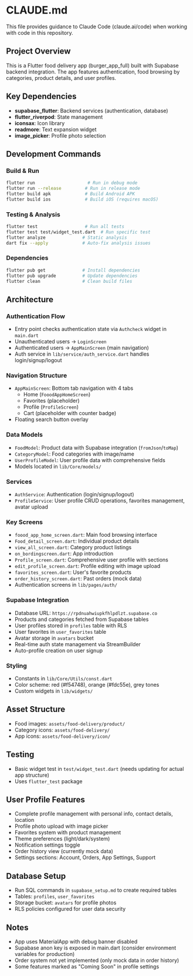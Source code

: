 # CLAUDE.md

This file provides guidance to Claude Code (claude.ai/code) when working with code in this repository.

## Project Overview

This is a Flutter food delivery app (burger_app_full) built with Supabase backend integration. The app features authentication, food browsing by categories, product details, and user profiles.

## Key Dependencies

- **supabase_flutter**: Backend services (authentication, database)
- **flutter_riverpod**: State management
- **iconsax**: Icon library
- **readmore**: Text expansion widget
- **image_picker**: Profile photo selection

## Development Commands

### Build & Run
```bash
flutter run                    # Run in debug mode
flutter run --release         # Run in release mode
flutter build apk             # Build Android APK
flutter build ios             # Build iOS (requires macOS)
```

### Testing & Analysis
```bash
flutter test                  # Run all tests
flutter test test/widget_test.dart  # Run specific test
flutter analyze              # Static analysis
dart fix --apply             # Auto-fix analysis issues
```

### Dependencies
```bash
flutter pub get              # Install dependencies
flutter pub upgrade          # Update dependencies
flutter clean                # Clean build files
```

## Architecture

### Authentication Flow
- Entry point checks authentication state via `Authcheck` widget in `main.dart`
- Unauthenticated users → `LoginScreen`
- Authenticated users → `AppMainScreen` (main navigation)
- Auth service in `lib/service/auth_service.dart` handles login/signup/logout

### Navigation Structure
- `AppMainScreen`: Bottom tab navigation with 4 tabs
  - Home (`FooodAppHomeScreen`)
  - Favorites (placeholder)
  - Profile (`ProfileScreen`) 
  - Cart (placeholder with counter badge)
- Floating search button overlay

### Data Models
- `FoodModel`: Product data with Supabase integration (`fromJson`/`toMap`)
- `CategoryModel`: Food categories with image/name
- `UserProfileModel`: User profile data with comprehensive fields
- Models located in `lib/Core/models/`

### Services
- `AuthService`: Authentication (login/signup/logout)
- `ProfileService`: User profile CRUD operations, favorites management, avatar upload

### Key Screens
- `foood_app_home_screen.dart`: Main food browsing interface
- `Food_detail_screen.dart`: Individual product details
- `view_all_screen.dart`: Category product listings
- `on_bordingscreen.dart`: App introduction
- `Profile_screen.dart`: Comprehensive user profile with sections
- `edit_profile_screen.dart`: Profile editing with image upload
- `favorites_screen.dart`: User's favorite products
- `order_history_screen.dart`: Past orders (mock data)
- Authentication screens in `lib/pages/auth/`

### Supabase Integration
- Database URL: `https://rpdnuahwiupkfhlpdlzt.supabase.co`
- Products and categories fetched from Supabase tables
- User profiles stored in `profiles` table with RLS
- User favorites in `user_favorites` table
- Avatar storage in `avatars` bucket
- Real-time auth state management via StreamBuilder
- Auto-profile creation on user signup

### Styling
- Constants in `lib/Core/Utils/const.dart`
- Color scheme: red (#f54748), orange (#fdc55e), grey tones
- Custom widgets in `lib/widgets/`

## Asset Structure
- Food images: `assets/food-delivery/product/`
- Category icons: `assets/food-delivery/`
- App icons: `assets/food-delivery/icon/`

## Testing
- Basic widget test in `test/widget_test.dart` (needs updating for actual app structure)
- Uses `flutter_test` package

## User Profile Features
- Complete profile management with personal info, contact details, location
- Profile photo upload with image picker
- Favorites system with product management
- Theme preferences (light/dark/system)
- Notification settings toggle
- Order history view (currently mock data)
- Settings sections: Account, Orders, App Settings, Support

## Database Setup
- Run SQL commands in `supabase_setup.md` to create required tables
- Tables: `profiles`, `user_favorites` 
- Storage bucket: `avatars` for profile photos
- RLS policies configured for user data security

## Notes
- App uses MaterialApp with debug banner disabled
- Supabase anon key is exposed in main.dart (consider environment variables for production)
- Order system not yet implemented (only mock data in order history)
- Some features marked as "Coming Soon" in profile settings